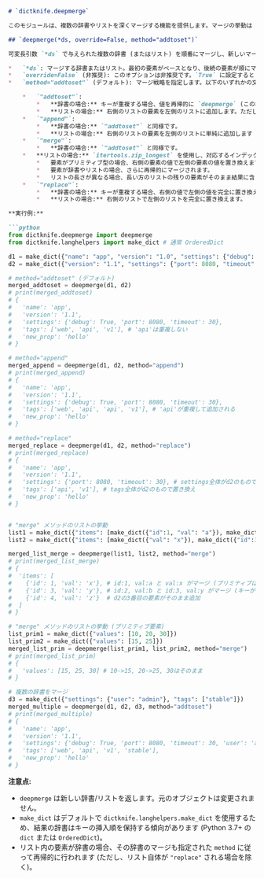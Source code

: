 ```markdown
# `dictknife.deepmerge`

このモジュールは、複数の辞書やリストを深くマージする機能を提供します。マージの挙動は `method` オプションによって制御できます。

## `deepmerge(*ds, override=False, method="addtoset")`

可変長引数 `*ds` で与えられた複数の辞書 (またはリスト) を順番にマージし、新しいマージ済みのオブジェクトを返します。元のオブジェクトは変更されません。

*   `*ds`: マージする辞書またはリスト。最初の要素がベースとなり、後続の要素が順にマージされます。
*   `override=False` (非推奨): このオプションは非推奨です。`True` に設定すると `method="replace"` と同じ挙動になります。
*   `method="addtoset"` (デフォルト): マージ戦略を指定します。以下のいずれかの文字列を指定できます。

    *   `"addtoset"`:
        *   **辞書の場合:** キーが重複する場合、値を再帰的に `deepmerge` (この場合は `addtoset` 戦略で) します。新しいキーは追加されます。
        *   **リストの場合:** 右側のリストの要素を左側のリストに追加します。ただし、重複する要素は追加しません (集合的な追加)。要素の比較は `in` 演算子で行われます。
    *   `"append"`:
        *   **辞書の場合:** `"addtoset"` と同様です。
        *   **リストの場合:** 右側のリストの要素を左側のリストに単純に追加します (重複を許容)。
    *   `"merge"`:
        *   **辞書の場合:** `"addtoset"` と同様です。
    *   **リストの場合:** `itertools.zip_longest` を使用し、対応するインデックスの要素同士を再帰的に `deepmerge` (この場合は `"merge"` 戦略で) します。
        *   要素がプリミティブ型の場合、右側の要素の値で左側の要素の値を置き換えます。
        *   要素が辞書やリストの場合、さらに再帰的にマージされます。
        *   リストの長さが異なる場合、長い方のリストの残りの要素がそのまま結果に含まれます。
    *   `"replace"`:
        *   **辞書の場合:** キーが重複する場合、右側の値で左側の値を完全に置き換えます (再帰的なマージは行いません)。
        *   **リストの場合:** 右側のリストで左側のリストを完全に置き換えます。

**実行例:**

```python
from dictknife.deepmerge import deepmerge
from dictknife.langhelpers import make_dict # 通常 OrderedDict

d1 = make_dict({"name": "app", "version": "1.0", "settings": {"debug": True, "port": 8000}, "tags": ["web", "api"]})
d2 = make_dict({"version": "1.1", "settings": {"port": 8080, "timeout": 30}, "tags": ["api", "v1"], "new_prop": "hello"})

# method="addtoset" (デフォルト)
merged_addtoset = deepmerge(d1, d2)
# print(merged_addtoset)
# {
#   'name': 'app',
#   'version': '1.1',
#   'settings': {'debug': True, 'port': 8080, 'timeout': 30},
#   'tags': ['web', 'api', 'v1'], # 'api'は重複しない
#   'new_prop': 'hello'
# }

# method="append"
merged_append = deepmerge(d1, d2, method="append")
# print(merged_append)
# {
#   'name': 'app',
#   'version': '1.1',
#   'settings': {'debug': True, 'port': 8080, 'timeout': 30},
#   'tags': ['web', 'api', 'api', 'v1'], # 'api'が重複して追加される
#   'new_prop': 'hello'
# }

# method="replace"
merged_replace = deepmerge(d1, d2, method="replace")
# print(merged_replace)
# {
#   'name': 'app',
#   'version': '1.1',
#   'settings': {'port': 8080, 'timeout': 30}, # settings全体がd2のもので置き換え
#   'tags': ['api', 'v1'], # tags全体がd2のもので置き換え
#   'new_prop': 'hello'
# }


# "merge" メソッドのリストの挙動
list1 = make_dict({"items": [make_dict({"id":1, "val": "a"}), make_dict({"id":2, "val":"b"})]})
list2 = make_dict({"items": [make_dict({"val": "x"}), make_dict({"id":3, "val":"y"}), make_dict({"id":4, "val":"z"})]})

merged_list_merge = deepmerge(list1, list2, method="merge")
# print(merged_list_merge)
# {
#  'items': [
#    {'id': 1, 'val': 'x'}, # id:1, val:a と val:x がマージ (プリミティブは上書き)
#    {'id': 3, 'val': 'y'}, # id:2, val:b と id:3, val:y がマージ (キーがなければ追加、あれば上書き)
#    {'id': 4, 'val': 'z'}  # d2の3番目の要素がそのまま追加
#  ]
# }

# "merge" メソッドのリストの挙動 (プリミティブ要素)
list_prim1 = make_dict({"values": [10, 20, 30]})
list_prim2 = make_dict({"values": [15, 25]})
merged_list_prim = deepmerge(list_prim1, list_prim2, method="merge")
# print(merged_list_prim)
# {
#   'values': [15, 25, 30] # 10->15, 20->25, 30はそのまま
# }

# 複数の辞書をマージ
d3 = make_dict({"settings": {"user": "admin"}, "tags": ["stable"]})
merged_multiple = deepmerge(d1, d2, d3, method="addtoset")
# print(merged_multiple)
# {
#   'name': 'app',
#   'version': '1.1',
#   'settings': {'debug': True, 'port': 8080, 'timeout': 30, 'user': 'admin'},
#   'tags': ['web', 'api', 'v1', 'stable'],
#   'new_prop': 'hello'
# }
```

**注意点:**

*   `deepmerge` は新しい辞書/リストを返します。元のオブジェクトは変更されません。
*   `make_dict` はデフォルトで `dictknife.langhelpers.make_dict` を使用するため、結果の辞書はキーの挿入順を保持する傾向があります (Python 3.7+ の `dict` または `OrderedDict`)。
*   リスト内の要素が辞書の場合、その辞書のマージも指定された `method` に従って再帰的に行われます (ただし、リスト自体が `"replace"` される場合を除く)。
```
